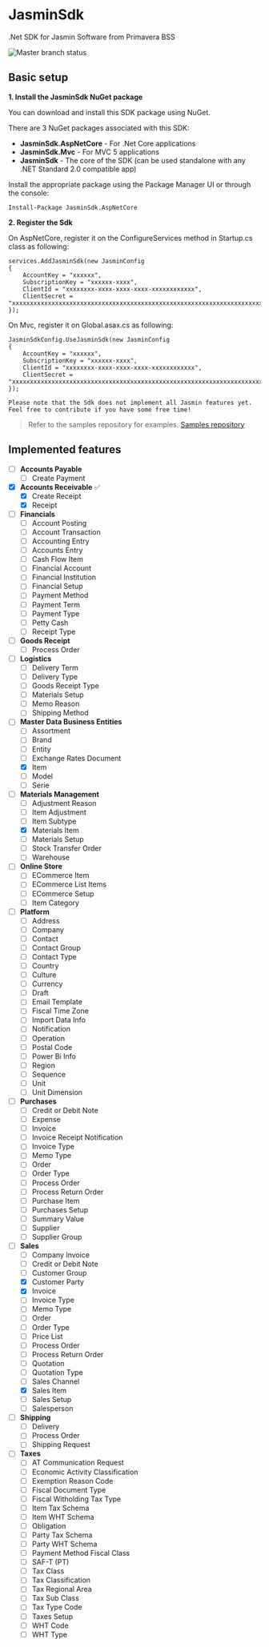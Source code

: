 # JasminSdk
.Net SDK for Jasmin Software from Primavera BSS

![Master branch status](https://ci.appveyor.com/api/projects/status/github/bytenuts/jasminsdk?svg=true&branch=master)

## Basic setup

**1. Install the JasminSdk NuGet package**

You can download and install this SDK package using NuGet.

There are 3 NuGet packages associated with this SDK:

- **JasminSdk.AspNetCore** - For .Net Core applications
- **JasminSdk.Mvc** - For MVC 5 applications
- **JasminSdk** - The core of the SDK (can be used standalone with any .NET Standard 2.0 compatible app)


Install the appropriate package using the Package Manager UI or through the console:

	Install-Package JasminSdk.AspNetCore

**2. Register the Sdk**

On AspNetCore, register it on the ConfigureServices method in Startup.cs class as following:

	services.AddJasminSdk(new JasminConfig
    {
        AccountKey = "xxxxxx",
        SubscriptionKey = "xxxxxx-xxxx",
        ClientId = "xxxxxxxx-xxxx-xxxx-xxxx-xxxxxxxxxxxx",
        ClientSecret = "xxxxxxxxxxxxxxxxxxxxxxxxxxxxxxxxxxxxxxxxxxxxxxxxxxxxxxxxxxxxxxxxxxxxxxxxxxxxxxxxxxxxxxxx"
    });

On Mvc, register it on Global.asax.cs as following:

	JasminSdkConfig.UseJasminSdk(new JasminConfig
    {
        AccountKey = "xxxxxx",
        SubscriptionKey = "xxxxxx-xxxx",
        ClientId = "xxxxxxxx-xxxx-xxxx-xxxx-xxxxxxxxxxxx",
        ClientSecret = "xxxxxxxxxxxxxxxxxxxxxxxxxxxxxxxxxxxxxxxxxxxxxxxxxxxxxxxxxxxxxxxxxxxxxxxxxxxxxxxxxxxxxxxx"
    });

```
Please note that the Sdk does not implement all Jasmin features yet.
Feel free to contribute if you have some free time!
```

> Refer to the samples repository for examples.
> [Samples repository](https://github.com/ByteNuts/JasminSdk.Samples)



## Implemented features

- [ ] **Accounts Payable** 
	- [ ] Create Payment
- [x] **Accounts Receivable** :white_check_mark:
	- [x] Create Receipt
	- [x] Receipt
- [ ] **Financials**
	- [ ] Account Posting
	- [ ] Account Transaction
	- [ ] Accounting Entry
	- [ ] Accounts Entry
	- [ ] Cash Flow Item
	- [ ] Financial Account
	- [ ] Financial Institution
	- [ ] Financial Setup
	- [ ] Payment Method
	- [ ] Payment Term
	- [ ] Payment Type
	- [ ] Petty Cash
	- [ ] Receipt Type
- [ ] **Goods Receipt**
	- [ ] Process Order
- [ ] **Logistics**
	- [ ] Delivery Term
	- [ ] Delivery Type
	- [ ] Goods Receipt Type
	- [ ] Materials Setup
	- [ ] Memo Reason
	- [ ] Shipping Method
- [ ] **Master Data Business Entities**
	- [ ] Assortment
	- [ ] Brand
	- [ ] Entity
	- [ ] Exchange Rates Document
	- [x] Item
	- [ ] Model
	- [ ] Serie
- [ ] **Materials Management**
	- [ ] Adjustment Reason
	- [ ] Item Adjustment
	- [ ] Item Subtype
	- [x] Materials Item
	- [ ] Materials Setup
	- [ ] Stock Transfer Order
	- [ ] Warehouse
- [ ] **Online Store**
	- [ ] ECommerce Item
	- [ ] ECommerce List Items
	- [ ] ECommerce Setup
	- [ ] Item Category
- [ ] **Platform**
	- [ ] Address
	- [ ] Company
	- [ ] Contact
	- [ ] Contact Group
	- [ ] Contact Type
	- [ ] Country
	- [ ] Culture
	- [ ] Currency
	- [ ] Draft
	- [ ] Email Template
	- [ ] Fiscal Time Zone
	- [ ] Import Data Info
	- [ ] Notification
	- [ ] Operation
	- [ ] Postal Code
	- [ ] Power Bi Info
	- [ ] Region
	- [ ] Sequence
	- [ ] Unit
	- [ ] Unit Dimension
- [ ] **Purchases**
	- [ ] Credit or Debit Note
	- [ ] Expense
	- [ ] Invoice
	- [ ] Invoice Receipt Notification
	- [ ] Invoice Type
	- [ ] Memo Type
	- [ ] Order
	- [ ] Order Type
	- [ ] Process Order
	- [ ] Process Return Order
	- [ ] Purchase Item
	- [ ] Purchases Setup
	- [ ] Summary Value
	- [ ] Supplier
	- [ ] Supplier Group
- [ ] **Sales**
	- [ ] Company Invoice
	- [ ] Credit or Debit Note
	- [ ] Customer Group
	- [x] Customer Party
	- [x] Invoice
	- [ ] Invoice Type
	- [ ] Memo Type
	- [ ] Order
	- [ ] Order Type
	- [ ] Price List
	- [ ] Process Order
	- [ ] Process Return Order
	- [ ] Quotation
	- [ ] Quotation Type
	- [ ] Sales Channel
	- [x] Sales Item
	- [ ] Sales Setup
	- [ ] Salesperson
- [ ] **Shipping**
	- [ ] Delivery
	- [ ] Process Order
	- [ ] Shipping Request
- [ ] **Taxes**
	- [ ] AT Communication Request
	- [ ] Economic Activity Classification
	- [ ] Exemption Reason Code
	- [ ] Fiscal Document Type
	- [ ] Fiscal Witholding Tax Type
	- [ ] Item Tax Schema
	- [ ] Item WHT Schema
	- [ ] Obligation
	- [ ] Party Tax Schema
	- [ ] Party WHT Schema
	- [ ] Payment Method Fiscal Class
	- [ ] SAF-T (PT)
	- [ ] Tax Class
	- [ ] Tax Classification
	- [ ] Tax Regional Area
	- [ ] Tax Sub Class
	- [ ] Tax Type Code
	- [ ] Taxes Setup
	- [ ] WHT Code
	- [ ] WHT Type

